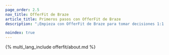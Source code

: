 ```yaml
---
page_order: 2.5
nav_title: OfferFit de Braze
article_title: Primeros pasos con OfferFit de Braze
description: "¡Empieza con OfferFit de Braze para tomar decisiones 1:1 con IA que maximicen cualquier métrica empresarial!"

noindex: true
---
```


{% multi_lang_include offerfit/about.md %}
